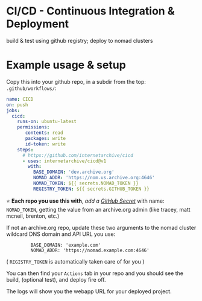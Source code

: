 # CI/CD - Continuous Integration & Deployment

build &amp; test using github registry; deploy to nomad clusters

# Example usage & setup
Copy this into your github repo, in a subdir from the top: `.github/workflows/`:
```yaml
name: CICD
on: push
jobs:
  cicd:
    runs-on: ubuntu-latest
    permissions:
       contents: read
       packages: write
       id-token: write
    steps:
      # https://github.com/internetarchive/cicd
      - uses: internetarchive/cicd@v1
        with:
          BASE_DOMAIN: 'dev.archive.org'
          NOMAD_ADDR: 'https://nom.us.archive.org:4646'
          NOMAD_TOKEN: ${{ secrets.NOMAD_TOKEN }}
          REGISTRY_TOKEN: ${{ secrets.GITHUB_TOKEN }}
```

⭐ **Each repo you use this with**, _add a [GitHub Secret](https://docs.github.com/en/actions/security-guides/encrypted-secrets)_
with name: `NOMAD_TOKEN`, getting the value from an archive.org admin (like tracey, matt mcneil, brenton, etc.)

If not an archive.org repo, update these two arguments to the nomad cluster wildcard DNS domain and API URL you use:
```
         BASE_DOMAIN: 'example.com'
         NOMAD_ADDR: 'https://nomad.example.com:4646'
```

( `REGISTRY_TOKEN` is automatically taken care of for you )

You can then find your `Actions` tab in your repo and you should see the build, (optional test), and deploy fire off.

The logs will show you the webapp URL for your deployed project.

